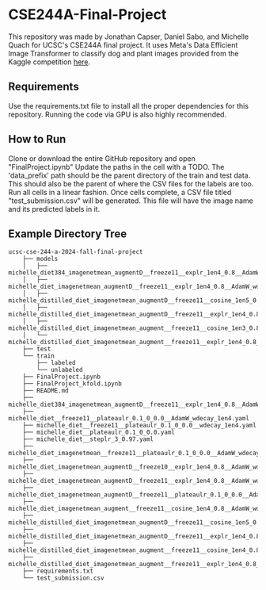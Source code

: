 # CSE244A-Final-Project
This repository was made by Jonathan Capser, Daniel Sabo, and Michelle Quach for UCSC's CSE244A final project. It uses Meta's Data Efficient Image Transformer to classify dog and plant images provided from the Kaggle competition [here](https://www.kaggle.com/competitions/ucsc-cse-244-a-2024-fall-final-project/overview). 

## Requirements 
Use the requirements.txt file to install all the proper dependencies for this repository. Running the code via GPU is also highly recommended. 

## How to Run
Clone or download the entire GitHub repository and open "FinalProject.ipynb" Update the paths in the cell with a TODO. The 'data_prefix' path should be the parent directory of the train and test data. This should also be the parent of where the CSV files for the labels are too. Run all cells in a linear fashion. Once cells complete, a CSV file titled "test_submission.csv" will be generated. This file will have the image name and its predicted labels in it. 

## Example Directory Tree
```
ucsc-cse-244-a-2024-fall-final-project
    ├── models
    │   ├── michelle_diet384_imagenetmean_augmentD__freeze11__explr_1en4_0.8__AdamW_wdecay_1en4
    │   ├── michelle_diet_imagenetmean_augmentD__freeze11__explr_1en4_0.8__AdamW_wdecay_1en4
    │   ├── michelle_distilled_diet_imagenetmean_augmentD__freeze11__cosine_1en5_0.8__AdamW_wdecay_1en3
    │   ├── michelle_distilled_diet_imagenetmean_augmentD__freeze11__explr_1en4_0.8__AdamW_wdecay_1en4
    │   ├── michelle_distilled_diet_imagenetmean_augment__freeze11__cosine_1en3_0.8__AdamW_wdecay_1en4
    │   └── michelle_distilled_diet_imagenetmean_augment__freeze11__explr_1en4_0.8__AdamW_wdecay_1en4
    ├── test
    └── train
        ├── labeled
        └── unlabeled
    ├── FinalProject.ipynb
    ├── FinalProject_kfold.ipynb
    ├── README.md
    ├── michelle_diet384_imagenetmean_augmentD__freeze11__explr_1en4_0.8__AdamW_wdecay_1en4.yaml
    ├── michelle_diet__freeze11__plateaulr_0.1_0_0.0__AdamW_wdecay_1en4.yaml
    ├── michelle_diet__freeze11__plateaulr_0.1_0_0.0__wdecay_1en4.yaml
    ├── michelle_diet__plateaulr_0.1_0_0.0.yaml
    ├── michelle_diet__steplr_3_0.97.yaml
    ├── michelle_diet_imagenetmean__freeze11__plateaulr_0.1_0_0.0__AdamW_wdecay_1en4.yaml
    ├── michelle_diet_imagenetmean_augmentD__freeze10__explr_1en4_0.8__AdamW_wdecay_1en4.yaml
    ├── michelle_diet_imagenetmean_augmentD__freeze11__explr_1en4_0.8__AdamW_wdecay_1en4.yaml
    ├── michelle_diet_imagenetmean_augmentD__freeze11__plateaulr_0.1_0_0.0__AdamW_wdecay_1en4.yaml
    ├── michelle_diet_imagenetmean_augment__freeze11__cosine_1en4_0.8__AdamW_wdecay_1en4.yaml
    ├── michelle_distilled_diet_imagenetmean_augmentD__freeze11__cosine_1en5_0.8__AdamW_wdecay_1en3.yaml
    ├── michelle_distilled_diet_imagenetmean_augmentD__freeze11__explr_1en4_0.8__AdamW_wdecay_1en4.yaml
    ├── michelle_distilled_diet_imagenetmean_augment__freeze11__cosine_1en4_0.8__AdamW_wdecay_1en4.yaml
    ├── michelle_distilled_diet_imagenetmean_augment__freeze11__explr_1en4_0.8__AdamW_wdecay_1en4.yaml
    ├── requirements.txt
    └── test_submission.csv
```

